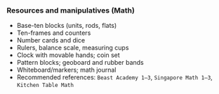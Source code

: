 ### Resources and manipulatives (Math)

- Base-ten blocks (units, rods, flats)
- Ten-frames and counters
- Number cards and dice
- Rulers, balance scale, measuring cups
- Clock with movable hands; coin set
- Pattern blocks; geoboard and rubber bands
- Whiteboard/markers; math journal
- Recommended references: `Beast Academy 1–3`, `Singapore Math 1–3`, `Kitchen Table Math`

